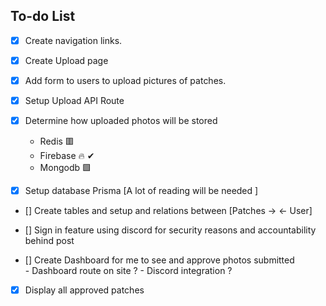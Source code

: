 ## To-do List

- [x] Create navigation links.

- [x] Create Upload page

- [x] Add form to users to upload pictures of patches.

- [x] Setup Upload API Route

- [x] Determine how uploaded photos will be stored
     - Redis 🟥
     - Firebase 🔥  ✔
     - Mongodb  🟩 

- [x] Setup database Prisma [A lot of reading will be needed ]

- [] Create tables and setup and relations between [Patches -> <- User] 

- [] Sign in feature using discord for security reasons and accountability behind post

- [] Create Dashboard for me to see and approve photos submitted  
       - Dashboard route on site ?
       - Discord integration ? 
    
- [x] Display all approved patches